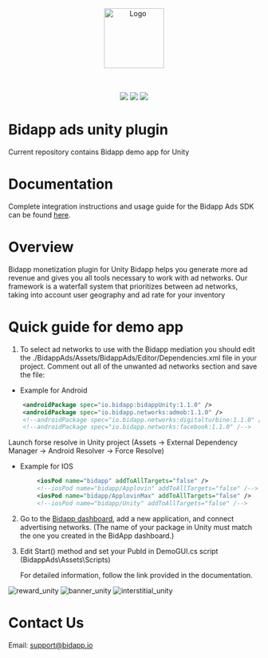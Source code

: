<div align="center">
       <img alt="Logo" src="https://github.com/bidapphub/bidapp-ads-android/assets/148830475/b1a7003c-fe70-40ed-9db8-1cbee73ba200" width="120"/>
</div>
 <br/><br/>
<div align="center">
    <p>
        <img src="https://img.shields.io/badge/Bidapp-_Unity plugin-blue"/>
        <img src="https://img.shields.io/badge/Android-green"/>
        <img src="https://img.shields.io/badge/IOS-red"/>
    </p>
</div>

# Bidapp ads unity plugin
Current repository сontains Bidapp demo app for Unity

# Documentation
Complete integration instructions and usage guide for the Bidapp Ads SDK can be found [here](https://docs.bidapp.io).

# Overview
Bidapp monetization plugin for Unity
Bidapp helps you generate more ad revenue and gives you all tools necessary to work with ad networks. Our framework is a waterfall system that prioritizes
between ad networks, taking into account user geography and ad rate for your inventory


# Quick guide for demo app
1. To select ad networks to use with the Bidapp mediation you should edit the ./BidappAds/Assets/BidappAds/Editor/Dependencies.xml file in your project. Comment out all of the unwanted ad networks section and save the file:

- Example for Android 

```xml    
    <androidPackage spec="io.bidapp:bidappUnity:1.1.0" />
    <androidPackage spec="io.bidapp.networks:admob:1.1.0" />
    <!--androidPackage spec="io.bidapp.networks:digitalturbine:1.1.0" /-->
    <!--androidPackage spec="io.bidapp.networks:facebook:1.1.0" /-->      
```
Launch forse resolve in Unity project (Assets -> External Dependency Manager -> Android Resolver -> Force Resolve)

- Example for IOS

```xml
		<iosPod name="bidapp" addToAllTargets="false" />
		<!--iosPod name="bidapp/Applovin" addToAllTargets="false" /-->
		<iosPod name="bidapp/ApplovinMax" addToAllTargets="false" />
		<!--iosPod name="bidapp/Unity" addToAllTargets="false" /-->
```

2. Go to the [Bidapp dashboard](https://dashboard-564.pages.dev), add a new application, and connect advertising networks. (The name of your package in Unity must match the one you created in the BidApp dashboard.)
3. Edit Start() method and set your PubId in DemoGUI.cs script (BidappAds\Assets\Scripts)
   
   For detailed information, follow the link provided in the documentation.

![reward_unity](https://github.com/bidapphub/bidapp-unity-plugin/assets/148830475/db3b8783-2920-456a-bdeb-bcb042c813a9)
![banner_unity](https://github.com/bidapphub/bidapp-unity-plugin/assets/148830475/ebe1ac2d-6819-4fc9-b103-9a19f090828b)
![interstitial_unity](https://github.com/bidapphub/bidapp-unity-plugin/assets/148830475/314b24cb-add6-412b-9abd-94e59cb4ce2b)


# Contact Us
Email: [support@bidapp.io](support@bidapp.io)
